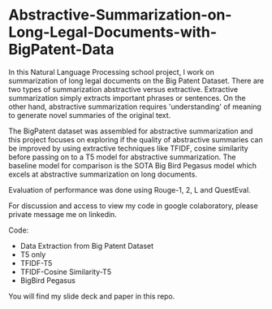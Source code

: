 # Abstractive-Summarization-on-Long-Legal-Documents-with-BigPatent-Data


In this Natural Language Processing school project, I work on summarization of long legal documents on the Big Patent Dataset. 
There are two types of summarization abstractive versus extractive. Extractive summarization simply extracts important phrases or sentences. On the other hand, abstractive summarization requires 'understanding' of meaning to generate novel summaries of the original text. 

The BigPatent dataset was assembled for abstractive summarization and this project focuses on exploring if the quality of abstractive summaries can be improved by using extractive techniques like TFIDF, cosine similarity before passing on to a T5 model for abstractive summarization.
The baseline model for comparison is the SOTA Big Bird Pegasus model which excels at abstractive summarization on long documents.

Evaluation of performance was done using Rouge-1, 2, L and QuestEval.

For discussion and access to view my code in google colaboratory, please private message me on linkedin.

Code:
- Data Extraction from Big Patent Dataset
- T5 only 
- TFIDF-T5
- TFIDF-Cosine Similarity-T5
- BigBird Pegasus

You will find my slide deck and paper in this repo.
